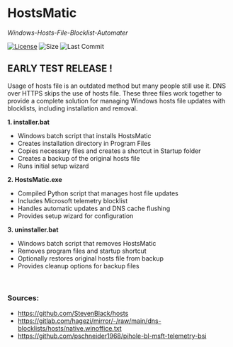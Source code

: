 # HostsMatic
*Windows-Hosts-File-Blocklist-Automater*

[![License](https://img.shields.io/github/license/mirbyte/HostsMatic?color=white&maxAge=604800)](https://raw.githubusercontent.com/mirbyte/HostsMatic/master/LICENSE)
![Size](https://img.shields.io/github/repo-size/mirbyte/HostsMatic?label=size&color=white&maxAge=86400)
![Last Commit](https://img.shields.io/github/last-commit/mirbyte/HostsMatic?color=white&label=repo+updated)

<!--[![Download Count](https://img.shields.io/github/downloads/mirbyte/HostsMatic/total?color=white&maxAge=86400)](https://github.com/mirbyte/HostsMatic/releases)-->
<!--[![Latest Release](https://img.shields.io/github/release/mirbyte/HostsMatic.svg?color=white&maxAge=86400)](https://github.com/mirbyte/HostsMatic/releases/latest)-->

## EARLY TEST RELEASE !
Usage of hosts file is an outdated method but many people still use it. DNS over HTTPS skips the use of hosts file. These three files work together to provide a complete solution for managing Windows hosts file updates with blocklists, including installation and removal.

**1. installer.bat**
   - Windows batch script that installs HostsMatic
   - Creates installation directory in Program Files
   - Copies necessary files and creates a shortcut in Startup folder
   - Creates a backup of the original hosts file
   - Runs initial setup wizard

**2. HostsMatic.exe**
   - Compiled Python script that manages host file updates
   - Includes Microsoft telemetry blocklist
   - Handles automatic updates and DNS cache flushing
   - Provides setup wizard for configuration
  
**3. uninstaller.bat**
   - Windows batch script that removes HostsMatic
   - Removes program files and startup shortcut
   - Optionally restores original hosts file from backup
   - Provides cleanup options for backup files







<br>

### Sources:
- https://github.com/StevenBlack/hosts
- https://gitlab.com/hagezi/mirror/-/raw/main/dns-blocklists/hosts/native.winoffice.txt
- https://github.com/pschneider1968/pihole-bl-msft-telemetry-bsi
